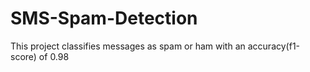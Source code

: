 # SMS-Spam-Detection
This project classifies messages as spam or ham with an accuracy(f1-score) of 0.98
